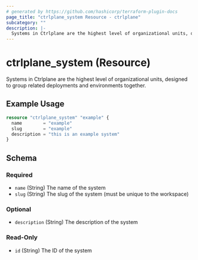 ```yaml
---
# generated by https://github.com/hashicorp/terraform-plugin-docs
page_title: "ctrlplane_system Resource - ctrlplane"
subcategory: ""
description: |-
  Systems in Ctrlplane are the highest level of organizational units, designed to group related deployments and environments together.
---
```


# ctrlplane_system (Resource)

Systems in Ctrlplane are the highest level of organizational units, designed to group related deployments and environments together.

## Example Usage

```terraform
resource "ctrlplane_system" "example" {
  name        = "example"
  slug        = "example"
  description = "this is an example system"
}
```

<!-- schema generated by tfplugindocs -->
## Schema

### Required

- `name` (String) The name of the system
- `slug` (String) The slug of the system (must be unique to the workspace)

### Optional

- `description` (String) The description of the system

### Read-Only

- `id` (String) The ID of the system
